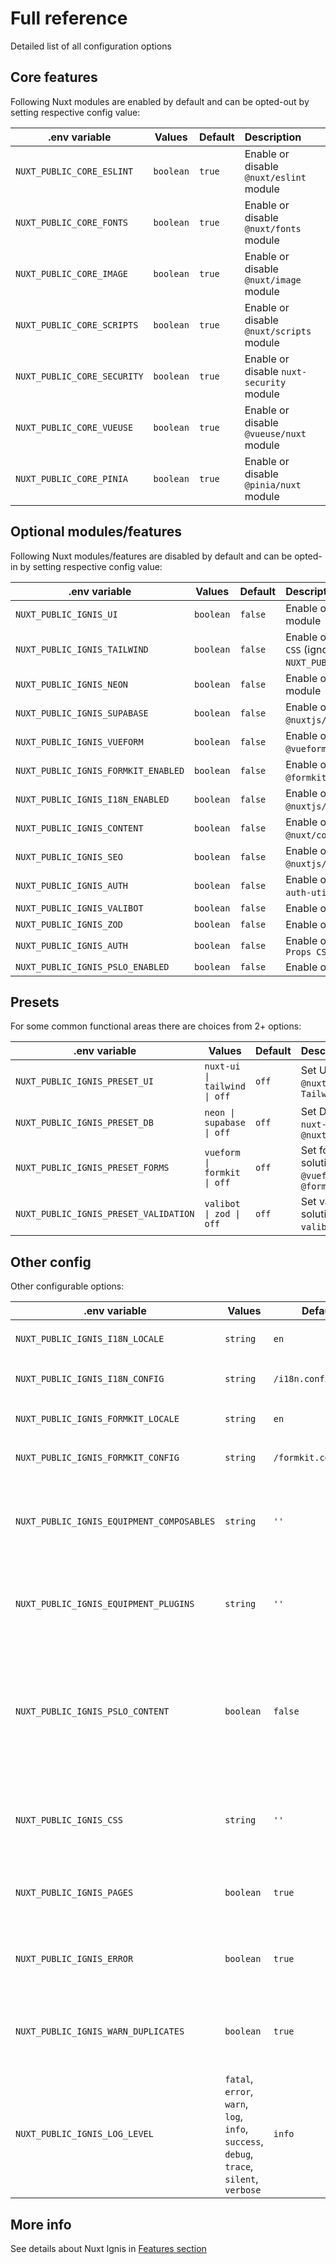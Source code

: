 # Full reference
Detailed list of all configuration options

## Core features
Following Nuxt modules are enabled by default and can be opted-out by setting respective config value:

| .env variable | Values | Default | Description |
| --- | --- | --- | :--  |
| `NUXT_PUBLIC_CORE_ESLINT` | `boolean` | `true` | Enable or disable `@nuxt/eslint` module |
| `NUXT_PUBLIC_CORE_FONTS` | `boolean` | `true` | Enable or disable `@nuxt/fonts` module |
| `NUXT_PUBLIC_CORE_IMAGE` | `boolean` | `true` | Enable or disable `@nuxt/image` module |
| `NUXT_PUBLIC_CORE_SCRIPTS` | `boolean` | `true` | Enable or disable `@nuxt/scripts` module |
| `NUXT_PUBLIC_CORE_SECURITY` | `boolean` | `true` | Enable or disable `nuxt-security` module |
| `NUXT_PUBLIC_CORE_VUEUSE` | `boolean` | `true` | Enable or disable `@vueuse/nuxt` module |
| `NUXT_PUBLIC_CORE_PINIA` | `boolean` | `true` | Enable or disable `@pinia/nuxt` module |

## Optional modules/features
Following Nuxt modules/features are disabled by default and can be opted-in by setting respective config value:

| .env variable | Values | Default | Description |
| --- | --- | --- | :--  |
| `NUXT_PUBLIC_IGNIS_UI` | `boolean` | `false` | Enable or disable `@nuxt/ui` module |
| `NUXT_PUBLIC_IGNIS_TAILWIND` | `boolean` | `false` | Enable or disable `Tailwind CSS` (ignored if `NUXT_PUBLIC_IGNIS_UI=true`) |
| `NUXT_PUBLIC_IGNIS_NEON` | `boolean` | `false` | Enable or disable `nuxt-neon` module |
| `NUXT_PUBLIC_IGNIS_SUPABASE` | `boolean` | `false` | Enable or disable `@nuxtjs/supabase` module |
| `NUXT_PUBLIC_IGNIS_VUEFORM` | `boolean` | `false` | Enable or disable `@vueform/nuxt` module |
| `NUXT_PUBLIC_IGNIS_FORMKIT_ENABLED` | `boolean` | `false` | Enable or disable `@formkit/nuxt` module |
| `NUXT_PUBLIC_IGNIS_I18N_ENABLED` | `boolean` | `false` | Enable or disable `@nuxtjs/i18n` module |
| `NUXT_PUBLIC_IGNIS_CONTENT` | `boolean` | `false` | Enable or disable `@nuxt/content` module |
| `NUXT_PUBLIC_IGNIS_SEO` | `boolean` | `false` | Enable or disable `@nuxtjs/seo` module |
| `NUXT_PUBLIC_IGNIS_AUTH` | `boolean` | `false` | Enable or disable `nuxt-auth-utils` module |
| `NUXT_PUBLIC_IGNIS_VALIBOT` | `boolean` | `false` | Enable or disable `valibot` |
| `NUXT_PUBLIC_IGNIS_ZOD` | `boolean` | `false` | Enable or disable `zod` |
| `NUXT_PUBLIC_IGNIS_AUTH` | `boolean` | `false` | Enable or disable `Open Props CSS` |
| `NUXT_PUBLIC_IGNIS_PSLO_ENABLED` | `boolean` | `false` | Enable or disable `elrh-pslo` |

## Presets
For some common functional areas there are choices from 2+ options:

| .env variable | Values | Default | Description |
| --- | --- | --- | :--  |
| `NUXT_PUBLIC_IGNIS_PRESET_UI` | `nuxt-ui \| tailwind \| off` | `off` | Set UI solution - `@nuxt/ui` or  `Tailwind CSS` |
| `NUXT_PUBLIC_IGNIS_PRESET_DB` | `neon \| supabase \| off` | `off` | Set DB solution - `nuxt-neon` or  `@nuxtjs/supabase` |
| `NUXT_PUBLIC_IGNIS_PRESET_FORMS` | `vueform \| formkit \| off` | `off` | Set forms solution - `@vueform/nuxt` or  `@formkit/nuxt` |
| `NUXT_PUBLIC_IGNIS_PRESET_VALIDATION` | `valibot \| zod \| off` | `off` | Set validation solution - `valibot` or  `zod` |


## Other config
Other configurable options:

| .env variable | Values | Default | Description |
| --- | --- | --- | :--  |
| `NUXT_PUBLIC_IGNIS_I18N_LOCALE` | `string` | `en` | Set default locale for `i18n` |
| `NUXT_PUBLIC_IGNIS_I18N_CONFIG` | `string` | `/i18n.config.ts` | Set path to `i18n` config file |
| `NUXT_PUBLIC_IGNIS_FORMKIT_LOCALE` | `string` | `en` | Set default locale for `@formkit/nuxt` |
| `NUXT_PUBLIC_IGNIS_FORMKIT_CONFIG` | `string` | `/formkit.config.ts` | Set path to `@formkit/nuxt` config file |
| `NUXT_PUBLIC_IGNIS_EQUIPMENT_COMPOSABLES` | `string` | `''` | Coma-separated list of `Vue Equipment` composables to be imported |
| `NUXT_PUBLIC_IGNIS_EQUIPMENT_PLUGINS` | `string` | `''` | Coma-separated list of `Vue Equipment` plugins to be imported |
| `NUXT_PUBLIC_IGNIS_PSLO_CONTENT` | `boolean` | `false` | If both `elrh-pslo` and `@nuxt/content` are enabled, this allows or disallows Markdown content pre-processing with `pslo` function |
| `NUXT_PUBLIC_IGNIS_CSS` | `string` | `''` | Coma-separated list of paths to custom CSS files to be included |
| `NUXT_PUBLIC_IGNIS_PAGES` | `boolean` | `true` | Set to `false` to disable multiple pages and routing |
| `NUXT_PUBLIC_IGNIS_ERROR` | `boolean` | `true` | Set to `false` to turn default error and warn handlers off |
| `NUXT_PUBLIC_IGNIS_WARN_DUPLICATES` | `boolean` | `true` | Set to `false` to allow more than more preset solutions at once |
| `NUXT_PUBLIC_IGNIS_LOG_LEVEL` | `fatal`, `error`, `warn`, `log`, `info`, `success`, `debug`, `trace`, `silent`, `verbose` | `info` | Set level of log messages captured with `consola` |

## More info
See details about Nuxt Ignis in [Features section](/3-1-features)